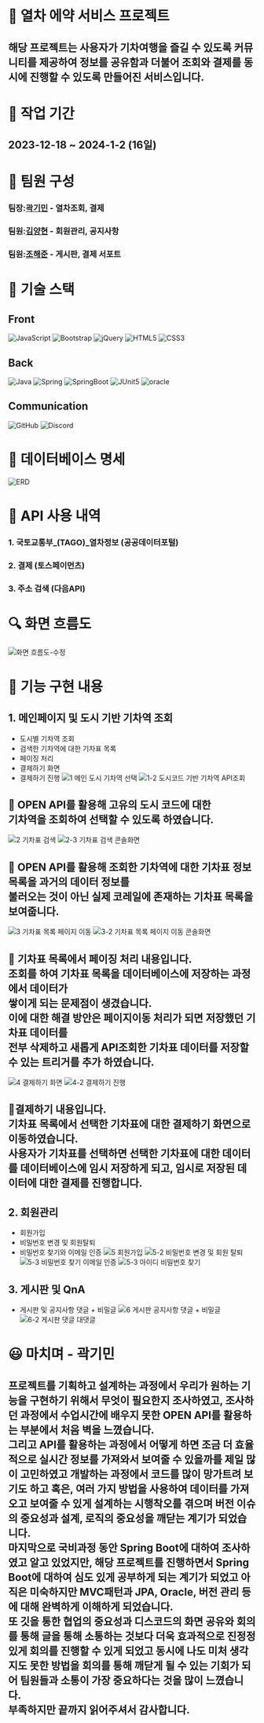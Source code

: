 # 🚉 열차 에약 서비스 프로젝트
  ## 해당 프로젝트는 사용자가 기차여행을 즐길 수 있도록 커뮤니티를 제공하여 정보를 공유함과 더불어 조회와 결제를 동시에 진행할 수 있도록 만들어진 서비스입니다.
# 📆 작업 기간
## 2023-12-18 ~ 2024-1-2 (16일)
# 👷 팀원 구성
### 팀장:[곽기민](https://github.com/kminimini) - 열차조회, 결제
### 팀원:[김양현](https://github.com/rladidgus) - 회원관리, 공지사항
### 팀원:[조해준](https://github.com/ChoHaeJun) - 게시판, 결제 서포트
# 🔧 기술 스택
## Front 
<div>
 <img alt="JavaScript" src="https://img.shields.io/badge/javascript-%23323330.svg?style=for-the-badge&logo=javascript&logoColor=%23F7DF1E"/>
 <img alt="Bootstrap" src="https://img.shields.io/badge/bootstrap-%23563D7C.svg?style=for-the-badge&logo=bootstrap&logoColor=white"/>
 <img alt="jQuery" src="https://img.shields.io/badge/jquery-%230769AD.svg?style=for-the-badge&logo=jquery&logoColor=white"/>
 <img alt="HTML5" src="https://img.shields.io/badge/html5-%23E34F26.svg?style=for-the-badge&logo=html5&logoColor=white"/>
 <img alt="CSS3" src="https://img.shields.io/badge/CSS3-1572B6?style=for-the-badge&logo=CSS3&logoColor=white"/>
</div>

## Back
<div>
 <img alt="Java" src="https://img.shields.io/badge/java-%23ED8B00.svg?style=for-the-badge&logo=java&logoColor=white"/>
 <img alt="Spring" src="https://img.shields.io/badge/spring-%236DB33F.svg?style=for-the-badge&logo=spring&logoColor=white"/>
 <img alt="SpringBoot" src="https://img.shields.io/badge/springboot-6DB33F?style=for-the-badge&logo=springboot&logoColor=white"/>
 <img alt="JUnit5" src="https://img.shields.io/badge/JUnit5-25A162?style=for-the-badge&logo=mysql&logoColor=white"/>
 <img alt="oracle" src="https://img.shields.io/badge/oracle-4479A1?style=for-the-badge&logo=oracle&logoColor=red"/>
</div>
 
## Communication
<div>
 <img alt="GitHub" src="https://img.shields.io/badge/github-%23121011.svg?style=for-the-badge&logo=github&logoColor=white"/>   
 <img alt="Discord" src="https://img.shields.io/badge/Discord-%237289DA.svg?style=for-the-badge&logo=discord&logoColor=white"/>
</div>

# 🔐 데이터베이스 명세
![ERD](https://github.com/kminimini/CocoT/assets/138873285/564e0dac-d911-4fa5-842e-59f0066c34a4)
# 📃 API 사용 내역

### 1. 국토교통부_(TAGO)_열차정보 (공공데이터포털)

### 2. 결제 (토스페이먼츠)

### 3. 주소 검색 (다음API)

# 🔍 화면 흐름도
![화면 흐름도-수정](https://github.com/kminimini/CocoT/assets/138873285/c5c4fe94-9462-4b65-a337-afe79b69ee2f)
# 📑 기능 구현 내용
## 1. 메인페이지 및 도시 기반 기차역 조회
  * 도시별 기차역 조회
  * 검색한 기차역에 대한 기차표 목록
  * 페이징 처리
  * 결제하기 화면
  * 결제하기 진행
![1 메인 도시 기차역 선택](https://github.com/kminimini/CocoT/assets/138873285/648024d7-731d-4c40-9add-533d55f710a0)
![1-2 도시코드 기반 기차역 API조회](https://github.com/kminimini/CocoT/assets/138873285/a0836db8-bf24-4a0c-a20e-0cd5e9cb798c)</br>
## 🚧 OPEN API를 활용해 고유의 도시 코드에 대한 </br>기차역을 조회하여 선택할 수 있도록 하였습니다.
![2 기차표 검색](https://github.com/kminimini/CocoT/assets/138873285/2a5b19d5-8bee-48af-9017-537967540b33)
![2-3 기차표 검색 콘솔화면 ](https://github.com/kminimini/CocoT/assets/138873285/46623928-c136-4095-b801-bcd42ea63590)</br>
## 🚧 OPEN API를 활용해 조회한 기차역에 대한 기차표 정보 목록을 과거의 데이터 정보를 </br>불러오는 것이 아닌 실제 코레일에 존재하는 기차표 목록을 보여줍니다.
![3 기차표 목록 페이지 이동](https://github.com/kminimini/CocoT/assets/138873285/e156e420-dff3-4511-8720-33bff3961710)
![3-2  기차표 목록 페이지 이동 콘솔화면](https://github.com/kminimini/CocoT/assets/138873285/1f750ba0-9c61-4aa8-9218-e7b4962a08ab)
## 🚧 기차표 목록에서 페이징 처리 내용입니다. </br>조회를 하여 기차표 목록을 데이터베이스에 저장하는 과정에서 데이터가 </br>쌓이게 되는 문제점이 생겼습니다.</br>이에 대한 해결 방안은 페이지이동 처리가 되면 저장했던 기차표 데이터를 </br>전부 삭제하고 새롭게 API조회한 기차표 데이터를 저장할수 있는 트리거를 추가 하였습니다.
![4 결제하기 화면](https://github.com/kminimini/CocoT/assets/138873285/51806383-79ef-4dce-9a80-249d98695e3c)
![4-2 결제하기 진행](https://github.com/kminimini/CocoT/assets/138873285/c84d1038-522b-44e0-9045-06d9b558c077)
## 🚧결제하기 내용입니다. </br>기차표 목록에서 선택한 기차표에 대한 결제하기 화면으로 이동하였습니다.</br> 사용자가 기차표를 선택하면 선택한 기차표에 대한 데이터를 데이터베이스에 임시 저장하게 되고, 임시로 저장된 데이터에 대한 결제를 진행합니다.
## 2. 회원관리
  * 회원가입
  * 비밀번호 변경 및 회원탈퇴
  * 비밀번호 찾기와 이메일 인증
![5  회원가입](https://github.com/kminimini/CocoT/assets/138873285/175da7f2-f6e8-45a0-916c-14bee224c953)
![5-2 비밀번호 변경 및 회원 탈퇴](https://github.com/kminimini/CocoT/assets/138873285/7cf2900b-0f89-4bd3-b2df-260a4bedd5c8)
![5-3  비밀번호 찾기 이메일 인증](https://github.com/kminimini/CocoT/assets/138873285/d08daf9b-1589-41df-b58f-8a2974ae7f20)
![5-3  아이디 비밀번호 찾기](https://github.com/kminimini/CocoT/assets/138873285/e6fd8bc1-b8ad-41a4-8136-1f94a06baff5)
## 3. 게시판 및 QnA
  * 게시판 및 공지사항 댓글 + 비밀글
![6  게시판 공지사항 댓글 + 비밀글](https://github.com/kminimini/CocoT/assets/138873285/82f5d1f8-604d-4167-88df-623134ec801f)
![6-2  게시판 댓글 대댓글](https://github.com/kminimini/CocoT/assets/138873285/ea41d8ee-8686-49ca-83ed-2c6b17c01715)

# 😃 마치며 - 곽기민
  ## 프로젝트를 기획하고 설계하는 과정에서 우리가 원하는 기능을 구현하기 위해서 무엇이 필요한지 조사하였고, 조사하던 과정에서 수업시간에 배우지 못한 OPEN API를 활용하는 부분에서 처음 벽을 느꼈습니다.</br> 그리고 API를 활용하는 과정에서 어떻게 하면 조금 더 효율적으로 실시간 정보를 가져와서 보여줄 수 있을까를 제일 많이 고민하였고 개발하는 과정에서 코드를 많이 망가트려 보기도 하고 혹은, 여러 가지 방법을 사용하여 데이터를 가져오고 보여줄 수 있게 설계하는 시행착오를 겪으며 버전 이슈의 중요성과 설계, 로직의 중요성을 깨닫는 계기가 되었습니다.</br> 마지막으로 국비과정 동안 Spring Boot에 대하여 조사하였고 알고 있었지만, 해당 프로젝트를 진행하면서 Spring Boot에 대하여 심도 있게 공부하게 되는 계기가 되었고 아직은 미숙하지만 MVC패턴과 JPA, Oracle, 버전 관리 등에 대해 완벽하게 이해하게 되었습니다.</br> 또 깃을 통한 협업의 중요성과 디스코드의 화면 공유와 회의를 통해 글을 통해 소통하는 것보다 더욱 효과적으로 진정정 있게 회의를 진행할 수 있게 되었고 동시에 나도 미처 생각지도 못한 방법을 회의를 통해 깨닫게 될 수 있는 기회가 되어 팀원들과 소통이 가장 중요하다는 것을 많이 느꼈습니다.</br> 부족하지만 끝까지 읽어주셔서 감사합니다.
